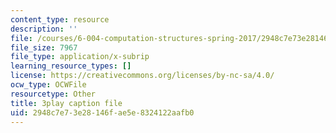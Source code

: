 ```yaml
---
content_type: resource
description: ''
file: /courses/6-004-computation-structures-spring-2017/2948c7e73e28146fae5e8324122aafb0_IbKCGrVGpco.srt
file_size: 7967
file_type: application/x-subrip
learning_resource_types: []
license: https://creativecommons.org/licenses/by-nc-sa/4.0/
ocw_type: OCWFile
resourcetype: Other
title: 3play caption file
uid: 2948c7e7-3e28-146f-ae5e-8324122aafb0
---
```

